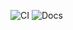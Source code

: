 ![CI](https://github.com/voroninsergei/triz-ai-patent-assistant/actions/workflows/ci.yml/badge.svg)
![Docs](https://img.shields.io/website?down_color=red&down_message=offline&label=docs&up_message=online&url=https%3A%2F%2Fvoroninsergei.github.io%2Ftriz-ai-patent-assistant)
